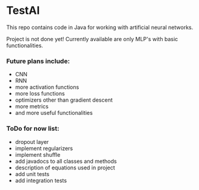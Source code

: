 # TestAI
This repo contains code in Java for working with artificial neural networks.

Project is not done yet!
Currently available are only MLP's with basic functionalities.

### Future plans include:
- CNN
- RNN
- more activation functions
- more loss functions
- optimizers other than gradient descent
- more metrics
- and more useful functionalities

### ToDo for now list:
- dropout layer
- implement regularizers
- implement shuffle
- add javadocs to all classes and methods
- description of equations used in project
- add unit tests
- add integration tests
